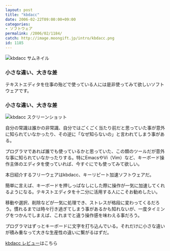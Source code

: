 ```yaml
---
layout: post
title: "kbdacc"
date: 2006-02-22T09:00:00+09:00
categories:
- ソフトウェア
permalink: /2006/02/1184/
catch: http://image.moongift.jp/intro/kbdacc.png
id: 1185
---
```

 ![kbdacc サムネイル](http://image.moongift.jp/intro/kbdacc.t.png "kbdacc サムネイル")
  

### 小さな違い、大きな差
  
テキストエディタを仕事の殆どで使っている人には是非使ってみて欲しいソフトウェアです。  
<!--more-->  

### 小さな違い、大きな差
  

![kbdacc スクリーンショット](http://image.moongift.jp/intro/kbdacc.png "kbdacc スクリーンショット")

  

自分の常識は誰かの非常識、自分ではごくごく当たり前だと思っていた事が意外に知られていなかったり、その逆に「なぜ知らないの」と言われてしまう事がある。

  

プログラマであれば誰でも使っているかと思っていた、この類のツールだが意外な事に知られていなかったりする。特にEmacsやVi（Vim）など、キーボード操作主体のエディタを使っていれば、今すぐにでも使ってみて欲しい。

  

本日紹介するフリーウェアはkbdacc、キーリピート加速ソフトウェアだ。

  

簡単に言えば、キーボードを押しっぱなしにした際に操作が一気に加速してくれるようになる。テキストエディタを十二分に活用する人にこそお勧めしたい。

  

移動や選択、削除などが一気に処理でき、ストレスが格段に変わってくるだろう。慣れるまでは時々行き過ぎてしまう事があるかも知れないが、一度タイミングをつかんでしまえば、これまでと違う操作感を味わえる事だろう。

  

プログラマはずっとキーボードに文字を打ち込んでいる。それだけに小さな違いが積み重なって大きな生産性の違いに繋がるはずだ。

  

[kbdacc レビュー](http://fw.moongift.jp/review/i-1192.html)はこちら

